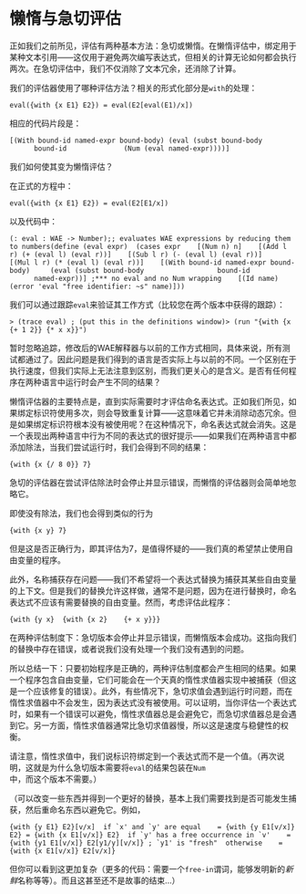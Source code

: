 # 懒惰与急切评估

正如我们之前所见，评估有两种基本方法：急切或懒惰。在懒惰评估中，绑定用于某种文本引用——这仅用于避免两次编写表达式，但相关的计算无论如何都会执行两次。在急切评估中，我们不仅消除了文本冗余，还消除了计算。

我们的评估器使用了哪种评估方法？相关的形式化部分是`with`的处理：

```
eval({with {x E1} E2}) = eval(E2[eval(E1)/x])
```

相应的代码片段是：

```
[(With bound-id named-expr bound-body) (eval (subst bound-body              bound-id              (Num (eval named-expr))))]
```

我们如何使其变为懒惰评估？

在正式的方程中：

```
eval({with {x E1} E2}) = eval(E2[E1/x])
```

以及代码中：

```
(: eval : WAE -> Number);; evaluates WAE expressions by reducing them to numbers(define (eval expr)  (cases expr    [(Num n) n]    [(Add l r) (+ (eval l) (eval r))]    [(Sub l r) (- (eval l) (eval r))]    [(Mul l r) (* (eval l) (eval r))]    [(With bound-id named-expr bound-body)     (eval (subst bound-body                  bound-id                  named-expr))] ;*** no eval and no Num wrapping    [(Id name) (error 'eval "free identifier: ~s" name)]))
```

我们可以通过跟踪`eval`来验证其工作方式（比较您在两个版本中获得的跟踪）：

```
> (trace eval) ; (put this in the definitions window)> (run "{with {x {+ 1 2}} {* x x}}")
```

暂时忽略追踪，修改后的WAE解释器与以前的工作方式相同，具体来说，所有测试都通过了。因此问题是我们得到的语言是否实际上与以前的不同。一个区别在于执行速度，但我们实际上无法注意到区别，而我们更关心的是含义。是否有任何程序在两种语言中运行时会产生不同的结果？

懒惰评估器的主要特点是，直到实际需要时才评估命名表达式。正如我们所见，如果绑定标识符使用多次，则会导致重复计算——这意味着它并未消除动态冗余。但是如果绑定标识符根本没有被使用呢？在这种情况下，命名表达式就会消失。这是一个表现出两种语言中行为不同的表达式的很好提示——如果我们在两种语言中都添加除法，当我们尝试运行时，我们会得到不同的结果：

```
{with {x {/ 8 0}} 7}
```

急切的评估器在尝试评估除法时会停止并显示错误，而懒惰的评估器则会简单地忽略它。

即使没有除法，我们也会得到类似的行为

```
{with {x y} 7}
```

但是这是否正确行为，即其评估为7，是值得怀疑的——我们真的希望禁止使用自由变量的程序。

此外，名称捕获存在问题——我们不希望将一个表达式替换为捕获其某些自由变量的上下文。但是我们的替换允许这样做，通常不是问题，因为在进行替换时，命名表达式不应该有需要替换的自由变量。然而，考虑评估此程序：

```
{with {y x}  {with {x 2}    {+ x y}}}
```

在两种评估制度下：急切版本会停止并显示错误，而懒惰版本会成功。这指向我们的替换中存在错误，或者说我们没有处理一个我们没有遇到的问题。

所以总结一下：只要初始程序是正确的，两种评估制度都会产生相同的结果。如果一个程序包含自由变量，它们可能会在一个天真的惰性求值器实现中被捕获（但这是一个应该修复的错误）。此外，有些情况下，急切求值会遇到运行时问题，而在惰性求值器中不会发生，因为表达式没有被使用。可以证明，当你评估一个表达式时，如果有一个错误可以避免，惰性求值器总是会避免它，而急切求值器总是会遇到它。另一方面，惰性求值器通常比急切求值器慢，所以这是速度与稳健性的权衡。

请注意，惰性求值中，我们说标识符绑定到一个表达式而不是一个值。（再次说明，这就是为什么急切版本需要将`eval`的结果包装在`Num`中，而这个版本不需要。）

（可以改变一些东西并得到一个更好的替换，基本上我们需要找到是否可能发生捕获，然后重命名东西以避免它。例如，

```
{with {y E1} E2}[v/x]  if `x' and `y' are equal    = {with {y E1[v/x]} E2} = {with {x E1[v/x]} E2}  if `y' has a free occurrence in `v'    = {with {y1 E1[v/x]} E2[y1/y][v/x]} ; `y1' is "fresh"  otherwise    = {with {x E1[v/x]} E2[v/x]}
```

但你可以看到这更加复杂（更多的代码：需要一个`free-in`谓词，能够发明新的*新鲜*名称等等）。而且这甚至还不是故事的结束...）
